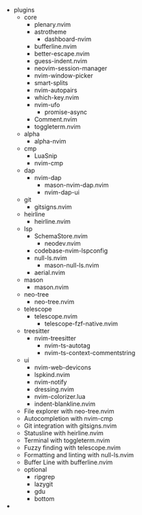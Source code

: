 - plugins
	- core
		- plenary.nvim
		- astrotheme
			- dashboard-nvim
		- bufferline.nvim
		- better-escape.nvim
		- guess-indent.nvim
		- neovim-session-manager
		- nvim-window-picker
		- smart-splits
		- nvim-autopairs
		- which-key.nvim
		- nvim-ufo
			- promise-async
		- Comment.nvim
		- toggleterm.nvim
	- alpha
		- alpha-nvim
	- cmp
		- LuaSnip
		- nvim-cmp
	- dap
		- nvim-dap
			- mason-nvim-dap.nvim
			- nvim-dap-ui
	- git
		- gitsigns.nvim
	- heirline
		- heirline.nvim
	- lsp
		- SchemaStore.nvim
			- neodev.nvim
		- codebase-nvim-lspconfig
		- null-ls.nvim
			- mason-null-ls.nvim
		- aerial.nvim
	- mason
		- mason.nvim
	- neo-tree
		- neo-tree.nvim
	- telescope
		- telescope.nvim
			- telescope-fzf-native.nvim
	- treesitter
		- nvim-treesitter
			- nvim-ts-autotag
			- nvim-ts-context-commentstring
	- ui
		- nvim-web-devicons
		- lspkind.nvim
		- nvim-notify
		- dressing.nvim
		- nvim-colorizer.lua
		- indent-blankline.nvim
	- File explorer with neo-tree.nvim
	- Autocompletion with nvim-cmp
	- Git integration with gitsigns.nvim
	- Statusline with heirline.nvim
	- Terminal with toggleterm.nvim
	- Fuzzy finding with telescope.nvim
	- Formatting and linting with null-ls.nvim
	- Buffer Line with bufferline.nvim
	- optional
		- ripgrep
		- lazygit
		- gdu
		- bottom
-